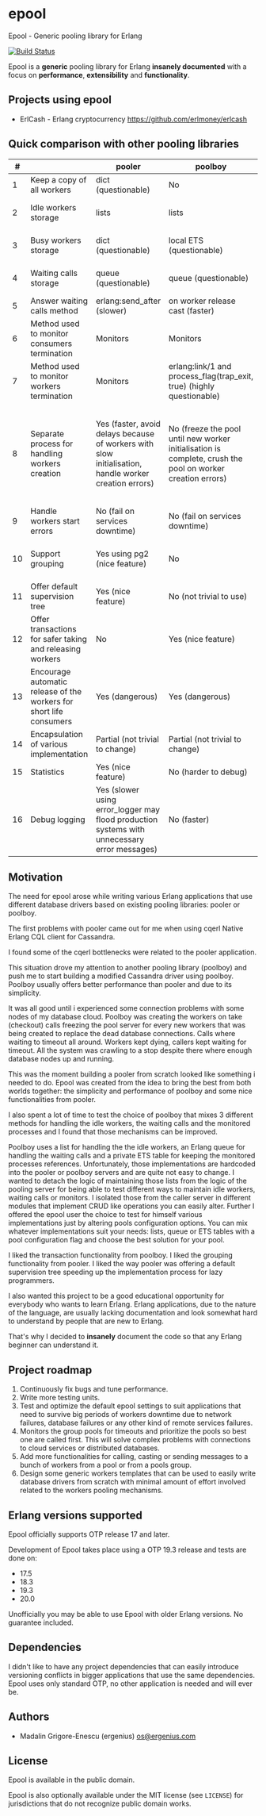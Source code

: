 # epool
Epool - Generic pooling library for Erlang

[![Build Status](https://api.travis-ci.org/ergenius/epool.svg?branch=master)](https://travis-ci.org/ergenius/epool)

Epool is a **generic** pooling library for Erlang **insanely documented** with a focus on **performance**, **extensibility** and **functionality**.

## Projects using epool

- ErlCash - Erlang cryptocurrency https://github.com/erlmoney/erlcash

## Quick comparison with other pooling libraries

| # | | pooler | poolboy | **epool** |
| --- | --- | --- | --- | --- |
| 1 | Keep a copy of all workers | dict (questionable) | No | No |
| 2 | Idle workers storage | lists | lists | **lists**, ets or custom (configurable) |
| 3 | Busy workers storage | dict (questionable) | local ETS (questionable) | **lists**, ets or custom (configurable) |
| 4 | Waiting calls storage | queue (questionable) | queue (questionable) | **lists**, ets or custom (configurable) |
| 5 | Answer waiting calls method | erlang:send_after (slower) | on worker release cast (faster) | on worker release cast (faster) |
| 6 | Method used to monitor consumers termination | Monitors | Monitors | Monitors |
| 7 | Method used to monitor workers termination | Monitors | erlang:link/1 and process_flag(trap_exit, true) (highly questionable) | Monitors |
| 8 | Separate process for handling workers creation | Yes (faster, avoid delays because of workers with slow initialisation, handle worker creation errors) | No (freeze the pool until new worker initialisation is complete, crush the pool on worker creation errors) | Yes (faster, avoid delays because of workers with slow initialisation(faster, avoid delays because of workers with slow initialisation, handle worker creation errors) |
| 9 | Handle workers start errors | No (fail on services downtime) | No (fail on services downtime) | Yes (configurable) |
| 10 | Support grouping | Yes using pg2 (nice feature) | No | Yes using ETS, gen_server or pg2 (configurable, nice feature) |
| 11 | Offer default supervision tree | Yes (nice feature) | No (not trivial to use) | Yes (nice feature) |
| 12 | Offer transactions for safer taking and releasing workers | No | Yes (nice feature) | Yes (nice feature) |
| 13 | Encourage automatic release of the workers for short life consumers | Yes (dangerous) | Yes (dangerous) | No (safer) |
| 14 | Encapsulation of various implementation | Partial (not trivial to change) | Partial (not trivial to change) | Yes (trivial to alter) |
| 15 | Statistics | Yes (nice feature) | No (harder to debug) | Yes (nice feature) |
| 16 | Debug logging | Yes (slower using error_logger may flood production systems with unnecessary error messages) | No (faster) | Yes & No (optional Erlang preprocessor flag) |

## Motivation

The need for epool arose while writing various Erlang applications that use different database drivers based on existing pooling libraries: pooler or poolboy.

The first problems with pooler came out for me when using cqerl Native Erlang CQL client for Cassandra.

I found some of the cqerl bottlenecks were related to the pooler application.

This situation drove my attention to another pooling library (poolboy) and push me to start building a modified Cassandra driver using poolboy. Poolboy usually offers better performance than pooler and due to its simplicity.

It was all good until i experienced some connection problems with some nodes of my database cloud. Poolboy was creating the workers on take (checkout) calls freezing the pool server for every new workers that was being created to replace the dead database connections. Calls where waiting to timeout all around. Workers kept dying, callers kept waiting for timeout. All the system was crawling to a stop despite there where enough database nodes up and running.

This was the moment building a pooler from scratch looked like something i needed to do. Epool was created from the idea to bring the best from both worlds together: the simplicity and performance of poolboy and some nice functionalities from pooler.

I also spent a lot of time to test the choice of poolboy that mixes 3 different methods for handling the idle workers, the waiting calls and the monitored processes and I found that those mechanisms can be improved.

Poolboy uses a list for handling the the idle workers, an Erlang queue for handling the waiting calls and a private ETS table for keeping the monitored processes references. Unfortunately, those implementations are hardcoded into the pooler or poolboy servers and are quite not easy to change. I wanted to detach the logic of maintaining those lists from the logic of the pooling server for being able to test different ways to maintain idle workers, waiting calls or monitors. I isolated those from the caller server in different modules that implement CRUD like operations you can easily alter. Further I offered the epool user the choice to test for himself various implementations just by altering pools configuration options. You can mix whatever implementations suit your needs: lists, queue or ETS tables with a pool configuration flag and choose the best solution for your pool.

I liked the transaction functionality from poolboy. I liked the grouping functionality from pooler. I liked the way pooler was offering a default supervision tree speeding up the implementation process for lazy programmers.

I also wanted this project to be a good educational opportunity for everybody who wants to learn Erlang.
Erlang applications, due to the nature of the language, are usually lacking documentation and look somewhat hard to understand by people that are new to Erlang.

That's why I decided to **insanely** document the code so that any Erlang beginner can understand it.

## Project roadmap

1. Continuously fix bugs and tune performance.
2. Write more testing units.
3. Test and optimize the default epool settings to suit applications that need to survive big periods of workers downtime due to network failures, database failures or any other kind of remote services failures.
4. Monitors the group pools for timeouts and prioritize the pools so best one are called first. This will solve complex problems with connections to cloud services or distributed databases.
4. Add more functionalities for calling, casting or sending messages to a bunch of workers from a pool or from a pools group.
5. Design some generic workers templates that can be used to easily write database drivers from scratch with minimal amount of effort involved related to the workers pooling mechanisms.

## Erlang versions supported

Epool officially supports OTP release 17 and later.

Development of Epool takes place using a OTP 19.3 release and tests are done on:
- 17.5
- 18.3
- 19.3
- 20.0

Unofficially you may be able to use Epool with older Erlang versions. No guarantee included.

## Dependencies

I didn't like to have any project dependencies that can easily introduce versioning conflicts in bigger applications that use the same dependencies. Epool uses only standard OTP, no other application is needed and will ever be.

## Authors

- Madalin Grigore-Enescu (ergenius) <os@ergenius.com>

## License

Epool is available in the public domain.

Epool is also optionally available under the MIT license (see `LICENSE`) for jurisdictions that do not recognize public domain works.
